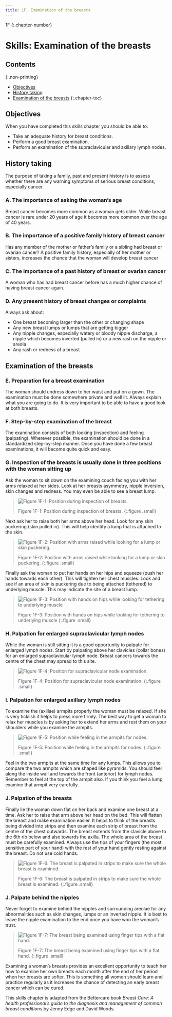 ```yaml
---
title: 1F. Examination of the breasts
---
```


1F
{:.chapter-number}

# Skills: Examination of the breasts

## Contents
{:.non-printing}

*   [Objectives](#objectives)
*   [History taking](#history-taking)
*   [Examination of the breasts](#examination-of-the-breasts)
{:.chapter-toc}

## Objectives

When you have completed this skills chapter you should be able to:

*   Take an adequate history for breast conditions.
*   Perform a good breast examination.
*   Perform an examination of the supraclavicular and axillary lymph nodes.

## History taking

The purpose of taking a family, past and present history is to assess whether there are any warning symptoms of serious breast conditions, especially cancer.

### A. The importance of asking the woman’s age

Breast cancer becomes more common as a woman gets older. While breast cancer is rare under 20 years of age it becomes more common over the age of 40 years.

### B. The importance of a positive family history of breast cancer

Has any member of the mother or father’s family or a sibling had breast or ovarian cancer? A positive family history, especially of her mother or sisters, increases the chance that the woman will develop breast cancer

### C. The importance of a past history of breast or ovarian cancer

A woman who has had breast cancer before has a much higher chance of having breast cancer again.

### D. Any present history of breast changes or complaints

Always ask about:

*   One breast becoming larger than the other or changing shape
*   Any new breast lumps or lumps that are getting bigger
*   Any nipple changes, especially watery or bloody nipple discharge, a nipple which becomes inverted (pulled in) or a new rash on the nipple or areola
*   Any rash or redness of a breast

## Examination of the breasts

### E. Preparation for a breast examination

The woman should undress down to her waist and put on a gown. The examination must be done somewhere private and well lit. Always explain what you are going to do. It is very important to be able to have a good look at both breasts.

### F. Step-by-step examination of the breast

The examination consists of both looking (inspection) and feeling (palpating). Wherever possible, the examination should be done in a standardized step-by-step manner. Once you have done a few breast examinations, it will become quite quick and easy.

### G. Inspection of the breasts is usually done in three positions with the woman sitting up

Ask the woman to sit down on the examining couch facing you with her arms relaxed at her sides. Look at her breasts asymmetry, nipple inversion, skin changes and redness. You may even be able to see a breast lump.

> ![Figure 1F-1: Position during inspection of breasts.](images/1F-1.svg)
> 
> Figure 1F-1: Position during inspection of breasts.
{:.figure .small}

Next ask her to raise both her arms above her head. Look for any skin puckering (skin pulled in). This will help identify a lump that is attached to the skin.

> ![Figure 1F-2: Position with arms raised while looking for a lump or skin puckering.](images/1F-2.svg)
> 
> Figure 1F-2: Position with arms raised while looking for a lump or skin puckering.
{:.figure .small}

Finally ask the woman to put her hands on her hips and squeeze (push her hands towards each other). This will tighten her chest muscles. Look and see if an area of skin is puckering due to being attached (tethered) to underlying muscle. This may indicate the site of a breast lump.

> ![Figure 1F-3: Position with hands on hips while looking for tethering to underlying muscle](images/1F-3.svg)
> 
> Figure 1F-3: Position with hands on hips while looking for tethering to underlying muscle
{:.figure .small}

### H. Palpation for enlarged supraclavicular lymph nodes

While the woman is still sitting it is a good opportunity to palpate for enlarged lymph nodes. Start by palpating above her clavicles (collar bones) for an enlarged supraclavicular lymph node. Breast cancers towards the centre of the chest may spread to this site.

> ![Figure 1F-4: Position for supraclavicular node examination.](images/1F-4.svg)
> 
> Figure 1F-4: Position for supraclavicular node examination.
{:.figure .small}

### I. Palpation for enlarged axillary lymph nodes

To examine the (axillae) armpits properly the woman must be relaxed. If she is very ticklish it helps to press more firmly. The best way to get a woman to relax her muscles is by asking her to extend her arms and rest them on your shoulders while you examine the armpits.

> ![Figure 1F-5: Position while feeling in the armpits for nodes.](images/1F-5.svg)
> 
> Figure 1F-5: Position while feeling in the armpits for nodes.
{:.figure .small}

Feel in the two armpits at the same time for any lumps. This allows you to compare the two armpits which are shaped like pyramids. You should feel along the inside wall and towards the front (anterior) for lymph nodes. Remember to feel at the top of the armpit also. If you think you feel a lump, examine that armpit very carefully.

### J. Palpation of the breasts

Finally lie the woman down flat on her back and examine one breast at a time. Ask her to raise that arm above her head on the bed. This will flatten the breast and make examination easier. It helps to think of the breasts being divided into strips and then examine each strip of breast from the centre of the chest outwards. The breast extends from the clavicle above to the 6th rib below and also towards the axilla. The whole area of the breast must be carefully examined. Always use the tips of your fingers (the most sensitive part of your hand) with the rest of your hand gently resting against the breast. Do not use cold hands.

> ![Figure 1F-6: The breast is palpated in strips to make sure the whole breast is examined.](images/1F-6.svg)
> 
> Figure 1F-6: The breast is palpated in strips to make sure the whole breast is examined.
{:.figure .small}

### J. Palpate behind the nipples

Never forget to examine behind the nipples and surrounding areolae for any abnormalities such as skin changes, lumps or an inverted nipple. It is best to leave the nipple examination to the end once you have won the woman’s trust.

> ![Figure 1F-7: The breast being examined using finger tips with a flat hand.](images/1F-7.svg)
> 
> Figure 1F-7: The breast being examined using finger tips with a flat hand.
{:.figure .small}

Examining a woman’s breasts provides an excellent opportunity to teach her how to examine her own breasts each month after the end of her period when her breasts are softer. This is something all women should learn and practice regularly as it increases the chance of detecting an early breast cancer which can be cured.

This skills chapter is adapted from the Bettercare book *Breast Care: A health professional’s guide to the diagnosis and management of common breast conditions* by Jenny Edge and David Woods.
